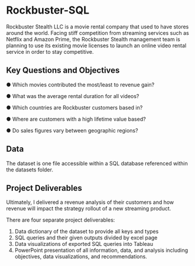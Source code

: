# Rockbuster-SQL

Rockbuster Stealth LLC is a movie rental company that used to have stores around the world. Facing stiff competition from streaming services such as Netflix and Amazon Prime, the Rockbuster Stealth management team is planning to use its existing movie licenses to launch an online video rental service in order to stay competitive. 

## Key Questions and Objectives

● Which movies contributed the most/least to revenue gain?

● What was the average rental duration for all videos?

● Which countries are Rockbuster customers based in?

● Where are customers with a high lifetime value based?

● Do sales figures vary between geographic regions?

## Data
The dataset is one file accessible within a SQL database referenced within the datasets folder.

## Project Deliverables
Ultimately, I delivered a revenue analysis of their customers and how revenue will impact the strategy rollout of a new streaming product.

There are four separate project deliverables:
1. Data dictionary of the dataset to provide all keys and types
2. SQL queries and their given outputs divided by excel page
3. Data visualizations of exported SQL queries into Tableau
4. PowerPoint presentation of all information, data, and analysis including objectives, data visualizations, and recommendations.



